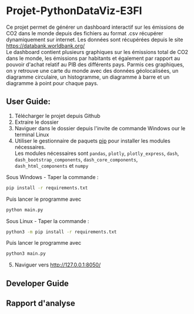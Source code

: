 # Projet-PythonDataViz-E3FI

 Ce projet permet de générer un dashboard interactif sur les émissions de CO2 dans le monde
 depuis des fichiers au format .csv récupérer dynamiquement sur internet.
 Les données sont récupérées depuis le site https://databank.worldbank.org/  
 Le dashboard contient plusieurs graphiques sur les émissions total de CO2 dans
 le monde, les émissions par habitants et également par rapport au pouvoir d'achat
 relatif au PIB des différents pays.
 Parmis ces graphiques, on y retrouve une carte du monde avec des données géolocalisées,
 un diagramme circulaire, un histogramme, un diagramme à barre et un diagramme à point
 pour chaque pays.
 
## User Guide:

1. Télécharger le projet depuis Github
2. Extraire le dossier
3. Naviguer dans le dossier depuis l'invite de commande Windows our le terminal Linux
4. Utiliser le gestionnaire de paquets [pip](https://pip.pypa.io/en/stable/) pour installer les modules nécessaires.  
   Les modules nécessaires sont `pandas`, `plotly`, `plotly_express`, `dash`,
`dash_bootstrap_components`, `dash_core_components`, `dash_html_components`
et `numpy`

Sous Windows - Taper la commande : 
```bash
pip install -r requirements.txt
```
Puis lancer le programme avec 
```bash
python main.py
```

Sous Linux - Taper la commande : 
```bash
python3 -m pip install -r requirements.txt
```
Puis lancer le programme avec 
```bash
python3 main.py
```
5. Naviguer vers http://127.0.0.1:8050/

## Developer Guide



## Rapport d'analyse
